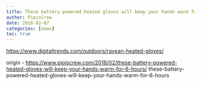 ```yaml
---
title: These battery-powered heated gloves will keep your hands warm for 6 hours
author: PipisCrew
date: 2018-02-07
categories: [news]
toc: true
---
```


https://www.digitaltrends.com/outdoors/ravean-heated-gloves/

origin - https://www.pipiscrew.com/2018/02/these-battery-powered-heated-gloves-will-keep-your-hands-warm-for-6-hours/ these-battery-powered-heated-gloves-will-keep-your-hands-warm-for-6-hours